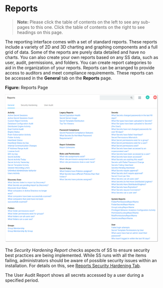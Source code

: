 [title]: # (Reports)
[tags]: # (Reports)
[priority]: # (1000)

# Reports

> **Note:** Please click the table of contents on the left to see any sub-pages to this one. Click the table of contents on the right to see headings on this page.

The reporting interface comes with a set of standard reports. These reports include a variety of 2D and 3D charting and graphing components and a full grid of data. Some of the reports are purely data detailed and have no charts. You can also create your own reports based on any SS data, such as user, audit, permissions, and folders. You can create report categories to aid in the organization of your reports. Reports can be arranged to provide access to auditors and meet compliance requirements. These reports can be accessed in the **General** tab on the **Reports** page.

**Figure:** Reports Page

![1566843951292](images/1566843951292.png)

The _Security Hardening Report_ checks aspects of SS to ensure security best practices are being implemented. While SS runs with all the items failing, administrators should be aware of possible security issues within an installation. For details on this, see [Reports Security Hardening Tab](../reports/report-page/index.md).

The User Audit Report shows all secrets accessed by a user during a specified period.
